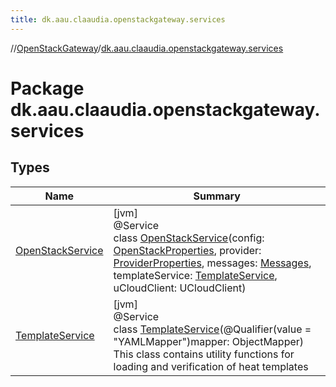 ```yaml
---
title: dk.aau.claaudia.openstackgateway.services
---
```

//[OpenStackGateway](../../index.html)/[dk.aau.claaudia.openstackgateway.services](index.html)



# Package dk.aau.claaudia.openstackgateway.services



## Types


| Name | Summary |
|---|---|
| [OpenStackService](-open-stack-service/index.html) | [jvm]<br>@Service<br>class [OpenStackService](-open-stack-service/index.html)(config: [OpenStackProperties](../dk.aau.claaudia.openstackgateway.config/-open-stack-properties/index.html), provider: [ProviderProperties](../dk.aau.claaudia.openstackgateway.config/-provider-properties/index.html), messages: [Messages](../dk.aau.claaudia.openstackgateway.config/-messages/index.html), templateService: [TemplateService](-template-service/index.html), uCloudClient: UCloudClient) |
| [TemplateService](-template-service/index.html) | [jvm]<br>@Service<br>class [TemplateService](-template-service/index.html)(@Qualifier(value = "YAMLMapper")mapper: ObjectMapper)<br>This class contains utility functions for loading and verification of heat templates |

